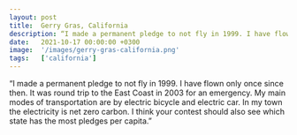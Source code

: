 ```yaml
---
layout: post
title:  Gerry Gras, California
description: “I made a permanent pledge to not fly in 1999. I have flown only once since then. It was round trip to the East Coast in 2003 for an emergency. My mai...
date:   2021-10-17 00:00:00 +0300
image:  '/images/gerry-gras-california.png'
tags:   ['california']
---
```

“I made a permanent pledge to not fly in 1999. I have flown only once since then. It was round trip to the East Coast in 2003 for an emergency. My main modes of transportation are by electric bicycle and electric car. In my town the electricity is net zero carbon. I think your contest should also see which state has the most pledges per capita.”

